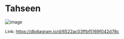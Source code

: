 # Tahseen

![image](https://github.com/Tahseen-uz/Tahseen/assets/113014649/f37acb3a-acd9-4d1f-8091-82ed7ae87a8e)

Link: https://dbdiagram.io/d/6522ac03ffbf5169f042d78c
